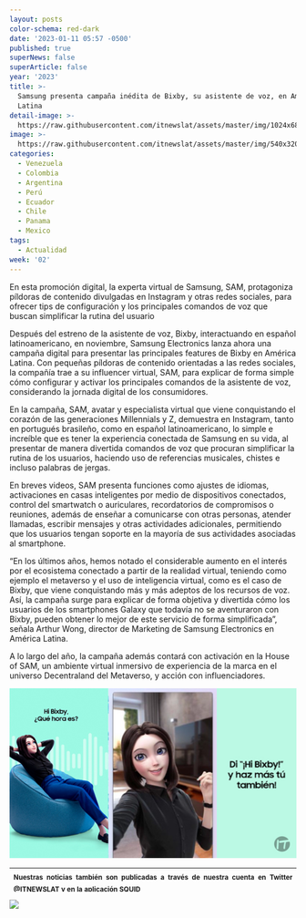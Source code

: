 ```yaml
---
layout: posts
color-schema: red-dark
date: '2023-01-11 05:57 -0500'
published: true
superNews: false
superArticle: false
year: '2023'
title: >-
  Samsung presenta campaña inédita de Bixby, su asistente de voz, en América
  Latina
detail-image: >-
  https://raw.githubusercontent.com/itnewslat/assets/master/img/1024x680/bixby-g.jpg
image: >-
  https://raw.githubusercontent.com/itnewslat/assets/master/img/540x320/bixby-p.jpg
categories:
  - Venezuela
  - Colombia
  - Argentina
  - Perú
  - Ecuador
  - Chile
  - Panama
  - Mexico
tags:
  - Actualidad
week: '02'
---
```

En esta promoción digital, la experta virtual de Samsung, SAM, protagoniza píldoras de contenido divulgadas en Instagram y otras redes sociales, para ofrecer tips de configuración y los principales comandos de voz que buscan simplificar la rutina del usuario

Después del estreno de la asistente de voz, Bixby, interactuando en español latinoamericano, en noviembre, Samsung Electronics lanza ahora una campaña digital para presentar las principales features de Bixby en América Latina. Con pequeñas píldoras de contenido orientadas a las redes sociales, la compañía trae a su influencer virtual, SAM, para explicar de forma simple cómo configurar y activar los principales comandos de la asistente de voz, considerando la jornada digital de los consumidores.

En la campaña, SAM, avatar y especialista virtual que viene conquistando el corazón de las generaciones Millennials y Z, demuestra en Instagram, tanto en portugués brasileño, como en español latinoamericano, lo simple e increíble que es tener la experiencia conectada de Samsung en su vida, al presentar de manera divertida comandos de voz que procuran simplificar la rutina de los usuarios, haciendo uso de referencias musicales, chistes e incluso palabras de jergas.

En breves videos, SAM presenta funciones como ajustes de idiomas, activaciones en casas inteligentes por medio de dispositivos conectados, control del smartwatch o auriculares, recordatorios de compromisos o reuniones, además de enseñar a comunicarse con otras personas, atender llamadas, escribir mensajes y otras actividades adicionales, permitiendo que los usuarios tengan soporte en la mayoría de sus actividades asociadas al smartphone.

“En los últimos años, hemos notado el considerable aumento en el interés por el ecosistema conectado a partir de la realidad virtual, teniendo como ejemplo el metaverso y el uso de inteligencia virtual, como es el caso de Bixby, que viene conquistando más y más adeptos de los recursos de voz. Así, la campaña surge para explicar de forma objetiva y divertida cómo los usuarios de los smartphones Galaxy que todavía no se aventuraron con Bixby, pueden obtener lo mejor de este servicio de forma simplificada”, señala Arthur Wong, director de Marketing de Samsung Electronics en América Latina.

A lo largo del año, la campaña además contará con activación en la House of SAM, un ambiente virtual inmersivo de experiencia de la marca en el universo Decentraland del Metaverso, y acción con influenciadores.
 
![](https://raw.githubusercontent.com/itnewslat/assets/master/img/540x320/bixby-p.jpg)

<table style="height: 42px;" width="569">
<tbody>
<tr>
<td style="text-align: justify;"><sub><strong>Nuestras noticias también son publicadas a través de nuestra cuenta en Twitter <a href="https://twitter.com/itnewslat?lang=es">@ITNEWSLAT</a> y en la aplicación <a href="https://squidapp.co/en/">SQUID</a></strong></sub></td>
</tr>
</tbody>
</table>

<img src="https://tracker.metricool.com/c3po.jpg?hash=56f88a41e39ab42c063cc51676587a04"/>